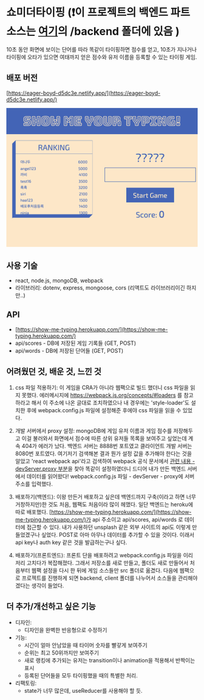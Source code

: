 # 쇼미더타이핑 (❗️이 프로젝트의 백엔드 파트 소스는 [여기](https://github.com/lyj-ooz/react-sandbox/tree/master/show-me-typing)의 /backend 폴더에 있음 )

10초 동안 화면에 보이는 단어를 따라 똑같이 타이핑하면 점수를 얻고, 10초가 지나거나 타이핑에 오타가 있으면 여태까지 얻은 점수와 유저 이름을 등록할 수 있는 타이핑 게임.

## 배포 버전

[https://eager-boyd-d5dc3e.netlify.app/](https://eager-boyd-d5dc3e.netlify.app/)

![typing game webapp screenshot](https://github.com/lyj-ooz/show-me-typing-frontend/blob/master/0617.png)

## 사용 기술

- react, node.js, mongoDB, webpack
- 라이브러리: dotenv, express, mongoose, cors (리액트도 라이브러리이긴 하지만..)

## API

- [https://show-me-typing.herokuapp.com/](https://show-me-typing.herokuapp.com/)
- api/scores - DB에 저장된 게임 기록들 (GET, POST)
- api/words - DB에 저장된 단어들 (GET, POST)

## 어려웠던 것, 배운 것, 느낀 것

1. css 파일 적용하기: 이 게임을 CRA가 아니라 웹팩으로 빌드 했더니 css 파일을 읽지 못했다. 에러메시지에 https://webpack.js.org/concepts/#loaders 를 참고하라고 해서 이 주소에 나온 글대로 조치하였으나 내 경우에는 'style-loader'도 설치한 후에 webpack.config.js 파일에 설정해준 후에야 css 파일을 읽을 수 있었다.

2. 개발 서버에서 proxy 설정: mongoDB에 게임 유저 이름과 게임 점수를 저장해두고 이걸 불러와서 화면에서 점수에 따른 상위 유저들 목록을 보여주고 싶었는데 계속 404가 에러가 났다. 백엔드 서버는 8888번 포트였고 클라이언트 개발 서버는 8080번 포트였다. 여기저기 검색해본 결과 뭔가 설정 값을 추가해야 한다는 것을 알았고 'react webpack api'라고 검색하여 webpack 공식 문서에서 [관련 내용 - devServer.proxy 부분](https://webpack.js.org/configuration/dev-server/)을 찾아 똑같이 설정하였더니 드디어 내가 만든 백엔드 서버에서 데이터를 읽어왔다! webpack.config.js 파일 - devServer - proxy에 서버 주소를 입력했다.

3. 배포하기(백엔드): 이왕 만든거 배포하고 싶은데 백엔드까지 구축(이라고 하면 너무 거창하지만)한 것도 처음, 웹팩도 처음이라 많이 헤맸다. 일단 백엔드는 heroku에 따로 배포했다. [https://show-me-typing.herokuapp.com/](https://show-me-typing.herokuapp.com/)가 api 주소이고 api/scores, api/words 로 데이터에 접근할 수 있다. 내가 사용하던 unsplash 같은 외부 사이트의 api도 이렇게 만들었겠구나 싶었다. POST로 아마 아무나 데이터를 추가할 수 있을 것이다. 이래서 api key나 auth key 같은 것을 발급하는구나 싶다.

4. 배포하기(프론트엔드): 프론트 단을 배포하려고 webpack.config.js 파일을 이리저리 고치다가 복잡해졌다. 그래서 저장소를 새로 만들고, 폴더도 새로 만들어서 처음부터 웹팩 설정을 다시 한 뒤에 게임 소스들만 src 폴더로 옮겼다. 다음에 웹팩으로 프로젝트를 진행하게 되면 backend, client 폴더를 나누어서 소스들을 관리해야 겠다는 생각이 들었다.

## 더 추가/개선하고 싶은 기능

- 디자인:
  - 디자인을 완벽한 반응형으로 수정하기
- 기능:
  - 시간이 얼마 안남았을 때 타이머 숫자를 빨갛게 보여주기
  - 순위는 최고 50위까지만 보여주기
  - 새로 랭킹에 추가되는 유저는 transition이나 animation을 적용해서 반짝이는 표시
  - 등록된 단어들을 모두 타이핑했을 때의 특별한 처리.
- 리팩토링:
  - state가 너무 많은데, useReducer를 사용해야 할 듯.

